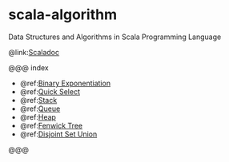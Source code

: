 # scala-algorithm

Data Structures and Algorithms in Scala Programming Language

@link:[Scaladoc](api/index.html)

@@@ index

* @ref:[Binary Exponentiation](binexp.md)
* @ref:[Quick Select](quick-select.md)
* @ref:[Stack](stack.md)
* @ref:[Queue](queue.md)
* @ref:[Heap](heap.md)
* @ref:[Fenwick Tree](fenwick.md)
* @ref:[Disjoint Set Union](dsu.md)

@@@